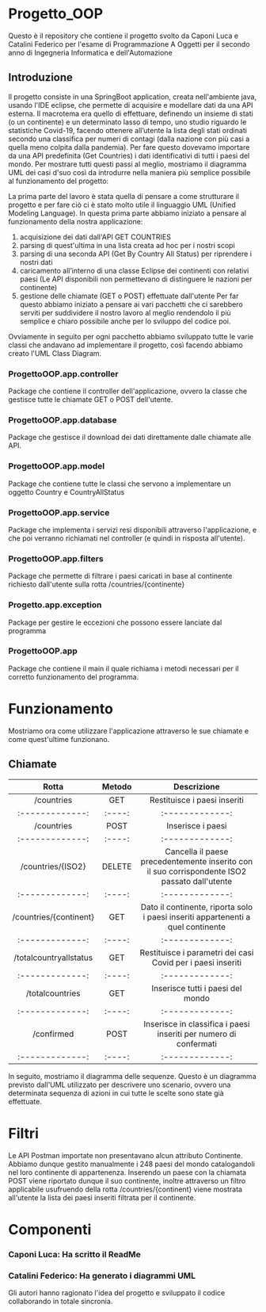 # Progetto_OOP
Questo è il repository che contiene il progetto svolto da Caponi Luca e Catalini Federico 
per l'esame di Programmazione A Oggetti per il secondo anno di Ingegneria Informatica e dell'Automazione

## Introduzione
Il progetto consiste in una SpringBoot application, creata nell'ambiente java, usando l'IDE eclipse, che permette di acquisire e modellare dati da una API esterna. Il macrotema era quello di effettuare, definendo un insieme di stati (o un continente) e un determinato lasso di tempo, uno studio riguardo le statistiche Covid-19, facendo ottenere all’utente la lista degli stati ordinati secondo una classifica per numeri di contagi (dalla nazione con più casi a quella meno colpita dalla pandemia). Per fare questo dovevamo importare da una API predefinita (Get Countries) i dati identificativi di tutti i paesi del mondo. 
Per mostrare tutti questi passi al meglio, mostriamo il diagramma UML dei casi d'suo così da introdurre nella maniera più semplice possibile al funzionamento del progetto:



La prima parte del lavoro è stata quella di pensare a come strutturare il progetto e per fare ciò ci è stato molto utile il linguaggio UML (Unified Modeling Language). In questa prima parte abbiamo iniziato a pensare al funzionamento della nostra applicazione:
1.	acquisizione dei dati dall'API GET COUNTRIES
2.	parsing di quest'ultima in una lista creata ad hoc per i nostri scopi
3.	parsing di una seconda API (Get By Country All Status) per riprendere i nostri dati
4.	caricamento all’interno di una classe Eclipse dei continenti con relativi paesi (Le API disponibili non permettevano di distinguere le nazioni per continente)   
5.	gestione delle chiamate (GET o POST) effettuate dall'utente
Per far questo abbiamo iniziato a pensare ai vari pacchetti che ci sarebbero serviti per suddividere il nostro lavoro al meglio rendendolo il più semplice e chiaro possibile anche per lo sviluppo del codice poi.


Ovviamente in seguito per ogni pacchetto abbiamo sviluppato tutte le varie classi che andavano ad implementare il progetto, così facendo abbiamo creato l'UML Class Diagram.


### ProgettoOOP.app.controller
Package che contiene il controller dell'applicazione, ovvero la classe che gestisce tutte le chiamate GET o POST dell'utente.


### ProgettoOOP.app.database
Package che gestisce il download dei dati direttamente dalle chiamate alle API.


### ProgettoOOP.app.model
Package che contiene tutte le classi che servono a implementare un oggetto Country e CountryAllStatus


### ProgettoOOP.app.service
Package che implementa i servizi resi disponibili attraverso l'applicazione, e che poi verranno richiamati nel controller (e quindi in risposta all'utente).

### ProgettoOOP.app.filters
Package che permette di filtrare i paesi caricati in base al continente richiesto dall'utente sulla rotta /countries/{continente}

### Progetto.app.exception
Package per gestire le eccezioni che possono essere lanciate dal programma

### ProgettoOOP.app
Package che contiene il main il quale richiama i metodi necessari per il corretto funzionamento del programma.


# Funzionamento
Mostriamo ora come utilizzare l'applicazione attraverso le sue chiamate e come quest'ultime funzionano.

## Chiamate
| Rotta| Metodo | Descrizione |
| :-------------: |:----:| :-------------: |
| /countries | GET  | Restituisce i paesi inseriti |
| :-------------: |:----:| :-------------: |
| /countries | POST  | Inserisce i paesi |
| :-------------: |:----:| :-------------: |
| /countries/{ISO2} | DELETE  | Cancella il paese precedentemente inserito con il suo corrispondente ISO2 passato dall'utente|
| :-------------: |:----:| :-------------: |
| /countries/{continent}| GET | Dato il continente, riporta solo i paesi inseriti appartenenti a quel continente|
| :-------------: |:----:| :-------------: |
| /totalcountryallstatus | GET  | Restituisce i parametri dei casi Covid per i paesi inseriti |
| :-------------: |:----:| :-------------: |
| /totalcountries | GET  | Inserisce tutti i paesi del mondo |
| :-------------: |:----:| :-------------: |
| /confirmed | POST  | Inserisce in classifica i paesi inseriti per numero di confermati|
| :-------------: |:----:| :-------------: |


In seguito, mostriamo il diagramma delle sequenze. Questo è un diagramma previsto dall'UML utilizzato per descrivere uno scenario, 
ovvero una determinata sequenza di azioni in cui tutte le scelte sono state già effettuate.


 # Filtri
 Le API Postman importate non presentavano alcun attributo Continente. Abbiamo dunque gestito manualmente i 248 paesi del mondo catalogandoli nel loro continente di appartenenza.
Inserendo un paese con la chiamata POST viene riportato dunque il suo continente, inoltre attraverso un filtro applicabile usufruendo della rotta /countries/{continent} viene mostrata all'utente la lista dei paesi inseriti filtrata per il continente.


# Componenti

### Caponi Luca: Ha scritto il ReadMe
### Catalini Federico: Ha generato i diagrammi UML

Gli autori hanno ragionato l'idea del progetto e sviluppato il codice 
collaborando in totale sincronia.  



















